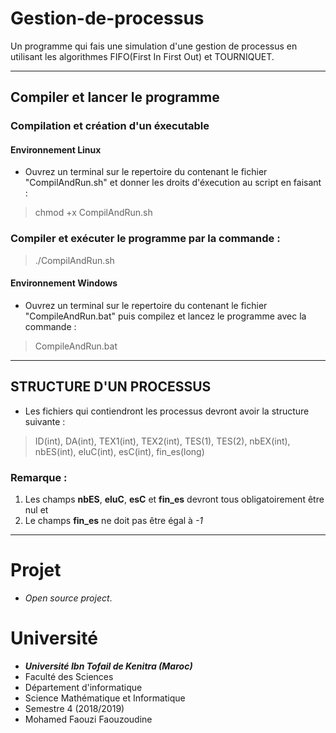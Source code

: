 # Gestion-de-processus
Un programme qui fais une simulation d'une gestion de processus en utilisant les algorithmes FIFO(First In First Out) et TOURNIQUET.


----------------------------------------------------
## Compiler et lancer le programme
### Compilation et création d'un éxecutable

#### Environnement Linux
- Ouvrez un terminal sur le repertoire du contenant le fichier "CompilAndRun.sh" et donner les droits d'éxecution au script  en faisant :
> chmod +x CompilAndRun.sh

### Compiler et exécuter le programme par la commande :
> ./CompilAndRun.sh

#### Environnement Windows
- Ouvrez un terminal sur le repertoire du contenant le fichier "CompileAndRun.bat" puis compilez et lancez le programme avec la commande :
> CompileAndRun.bat


----------------------------------------------------
## STRUCTURE D'UN PROCESSUS
- Les fichiers qui contiendront les processus devront avoir la structure suivante :

> ID(int), DA(int), TEX1(int), TEX2(int), TES(1), TES(2), nbEX(int), nbES(int), eluC(int), esC(int), fin_es(long)

### Remarque :
  1. Les champs **nbES**, **eluC**, **esC** et **fin_es** devront tous obligatoirement être nul et
  2. Le  champs **fin_es** ne doit pas être égal à _-1_

-----------------------------------------------------
# Projet
- _Open source project_.

# Université
- _**Université Ibn Tofail de Kenitra (Maroc)**_
- Faculté des Sciences
- Département d'informatique
- Science Mathématique et Informatique
- Semestre 4 (2018/2019)
- Mohamed Faouzi Faouzoudine
